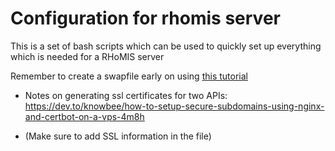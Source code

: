 # Configuration for rhomis server

This is a set of bash scripts which can be used to quickly set up everything which is needed for a RHoMIS server


Remember to create a swapfile early on using [this tutorial](https://aws.amazon.com/premiumsupport/knowledge-center/ec2-memory-swap-file/)

* Notes on generating ssl certificates for two APIs: https://dev.to/knowbee/how-to-setup-secure-subdomains-using-nginx-and-certbot-on-a-vps-4m8h

* (Make sure to add SSL information in the file)
